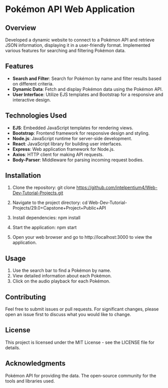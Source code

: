 # Pokémon API Web Application

## Overview

Developed a dynamic website to connect to a Pokémon API and retrieve JSON information, displaying it in a user-friendly format. Implemented various features for searching and filtering Pokémon data.

## Features

- **Search and Filter**: Search for Pokémon by name and filter results based on different criteria.
- **Dynamic Data**: Fetch and display Pokémon data using the Pokémon API.
- **User Interface**: Utilize EJS templates and Bootstrap for a responsive and interactive design.

## Technologies Used

- **EJS**: Embedded JavaScript templates for rendering views.
- **Bootstrap**: Frontend framework for responsive design and styling.
- **Node.js**: JavaScript runtime for server-side development.
- **React**: JavaScript library for building user interfaces.
- **Express**: Web application framework for Node.js.
- **Axios**: HTTP client for making API requests.
- **Body-Parser**: Middleware for parsing incoming request bodies.

## Installation

1. Clone the repository:
    git clone https://github.com/intelpentium4/Web-Dev-Tutorial-Projects.git

2. Navigate to the project directory:
    cd Web-Dev-Tutorial-Projects/29.0+Capstone+Project+Public+API

3. Install dependencies:
    npm install

4. Start the application:
    npm start
5. Open your web browser and go to http://localhost:3000 to view the application.

## Usage
1. Use the search bar to find a Pokémon by name.
2. View detailed information about each Pokémon.
3. Click on the audio playback for each Pokémon.

## Contributing
Feel free to submit issues or pull requests. For significant changes, please open an issue first to discuss what you would like to change.

## License
This project is licensed under the MIT License - see the LICENSE file for details.

## Acknowledgments
Pokémon API for providing the data.
The open-source community for the tools and libraries used.